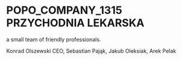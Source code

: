 # POPO_COMPANY_1315 PRZYCHODNIA LEKARSKA
a small team of friendly professionals.

Konrad Olszewski CEO,
Sebastian Pająk,
Jakub Oleksiak,
Arek Pelak
